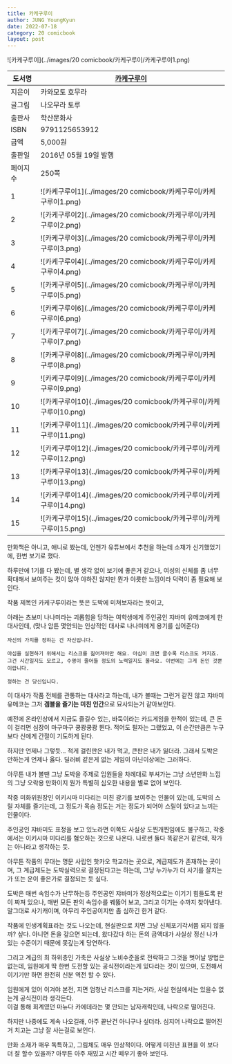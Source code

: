 ```yaml
---
title: 카케구루이
author: JUNG YoungKyun
date: 2022-07-18
category: 20 comicbook
layout: post
---
```


![카케구루이](../images/20 comicbook/카케구루이/카케구루이1.png)

| 도서명  | [카케구루이](http://www.yes24.com/Product/Goods/27766059) |
|------|------------------------------------------------------|
| 지은이  | 카와모토 호무라                                             |
| 글그림  | 나오무라 토루                                              |
| 출판사  | 학산문화사                                                |
| ISBN | 9791125653912                                        |
| 금액   | 5,000원                                               |
| 출판일  | 2016년 05월 19일 발행                                     |
| 페이지수 | 250쪽                                                 |
| 1    | ![카케구루이1](../images/20 comicbook/카케구루이/카케구루이1.png)   |
| 2    | ![카케구루이2](../images/20 comicbook/카케구루이/카케구루이2.png)   |
| 3    | ![카케구루이3](../images/20 comicbook/카케구루이/카케구루이3.png)   |
| 4    | ![카케구루이4](../images/20 comicbook/카케구루이/카케구루이4.png)   |
| 5    | ![카케구루이5](../images/20 comicbook/카케구루이/카케구루이5.png)   |
| 6    | ![카케구루이6](../images/20 comicbook/카케구루이/카케구루이6.png)   |
| 7    | ![카케구루이7](../images/20 comicbook/카케구루이/카케구루이7.png)   |
| 8    | ![카케구루이8](../images/20 comicbook/카케구루이/카케구루이8.png)   |
| 9    | ![카케구루이9](../images/20 comicbook/카케구루이/카케구루이9.png)   |
| 10   | ![카케구루이10](../images/20 comicbook/카케구루이/카케구루이10.png) |
| 11   | ![카케구루이11](../images/20 comicbook/카케구루이/카케구루이11.png) |
| 12   | ![카케구루이12](../images/20 comicbook/카케구루이/카케구루이12.png) |
| 13   | ![카케구루이13](../images/20 comicbook/카케구루이/카케구루이13.png) |
| 14   | ![카케구루이14](../images/20 comicbook/카케구루이/카케구루이14.png) |
| 15   | ![카케구루이15](../images/20 comicbook/카케구루이/카케구루이15.png) |

만화책은 아니고, 애니로 봤는데, 언젠가 유튜브에서 추천을 하는데 소재가 신기했었기에, 한번 보기로 했다.

하루만에 1기를 다 봤는데, 별 생각 없이 보기에 좋은거 같으나, 여성의 신체를 좀 너무 확대해서 보여주는 컷이 많아 야하진 않지만 뭔가 야릇한 느낌이라 덕력이 좀 필요해 보인다.

작품 제목인 카케구루이라는 뜻은 도박에 미쳐보자라는 뜻이고,

아래는 츠보미 나나미라는 괴롭힘을 당하는 여학생에게 주인공인 쟈바미 유메코에게 한 대사인데, (맞나 암튼 몇안되는 인상적인 대사로 나나미에게 용기를 심어준다)

```
자신의 가치를 정하는 건 자신입니다.

야심을 실현하기 위해서는 리스크를 짊어져야만 해요. 야심이 크면 클수록 리스크도 커지죠. 그건 시간일지도 모르고, 수명이 줄어들 정도의 노력일지도 몰라요. 이번에는 그게 돈인 것뿐이랍니다.

정하는 건 당신입니다.
```

이 대사가 작품 전체를 관통하는 대사라고 하는데, 내가 볼때는 그런거 같진 않고 쟈바미 유메코는 그저 **겜블을 즐기는 미친 인간**으로 묘사되는거 같아보인다.

예전에 온라인상에서 지금도 즐길수 있는, 바둑이라는 카드게임을 한적이 있는데, 큰 돈이 걸리면 심장이 마구마구 쿵쾅쿵쾅 뛴다.
적어도 필자는 그랬었고, 이 순간만큼은 누구보다 신에게 간절이 기도하게 된다.

하지만 언제나 그렇듯... 적게 걸린판은 내가 먹고, 큰판은 내가 잃더라.
그래서 도박은 안하는게 언제나 옳다.
딜러비 같은게 없는 게임이 아닌이상에는 그러하다.

아무튼 내가 볼땐 그냥 도박을 주제로 임원들을 차례대로 부셔가는 그냥 소년만화 느낌의 그냥 오락용 만화이지 뭔가 특별히 심오한 내용을 별로 없어 보인다.

작중 미화위원장인 이키시마 미다리는 미친 광기를 보여주는 인물이 있는데, 도박의 스릴 자체를 즐기는데, 그 정도가 목숨 정도는 거는 정도가 되어야 스릴이 있다고 느끼는 인물이다.

주인공인 쟈바미도 표정을 보고 있노라면 이쪽도 사실상 도찐개찐임에도 불구하고, 작중에서는 이키시마 미다리를 혐오하는 것으로 나온다.
나로썬 둘다 똑같은거 같은데, 작가는 아니라고 생각하는 듯.

아무튼 작품의 무대는 명문 사립인 핫카오 학교라는 곳으로, 계급제도가 존재하는 곳이며, 그 계급제도는 도박실력으로 결정된다고는 하는데, 그냥 누가누가 더 사기를 잘치는가 또는 운이 좋은가로 결정되는 듯 싶다.

도박은 매번 속임수가 난무하는등 주인공인 쟈바미가 정상적으로는 이기기 힘들도록 판이 짜져 있으나,
매번 모든 판의 속임수를 꿰뚫어 보고, 그리고 이기는
수까지 찾아낸다. 말그대로 사기캐이며, 아무리 주인공이지만 좀 심하긴 한거 같다.

작품에 인생계획표라는 것도 나오는데, 현실판으로 치면 그냥 신체포기각서쯤 되지 않을까? 싶다. 아니면 돈을 갚으면 되는데, 왔다갔다 하는 돈의 금액대가 사실상 정신 나가 있는 수준이기 때문에 못갚는게 당연하다.

그리고 계급의 최 하위층인 가축은 사실상 노비수준을로 전락하고 그것을 벗어날 방법은 없는데, 임원에게 딱 한번 도전할 있는 공식전이라는게 있다라는 것이 있으며, 도전해서 이기기만 하면 완전히 신분 역전 할 수 있다.

임원에게 있어 이겨야 본전, 지면 엄청난 리스크를 지는거라, 사실 현실에서는 있을수 없는게 공식전이라 생각든다.  
이걸 통해 회계였던 마뉴다 카에데라는 몇 안되는 남자캐릭인데, 나락으로 떨어진다.

하지만 나중에도 계속 나오길래, 아주 끝난건 아니구나 싶더라. 심지어 나락으로 떨어진거 치고는 그냥 잘 사는걸로 보인다.

만화 소재가 매우 독특하고, 그림체도 매우 인상적이다. 어떻게 미친년 표현을 이 보다 더 잘 할수 있을까? 아무튼 아주 재밌고 시간 떼우기 좋아 보인다.